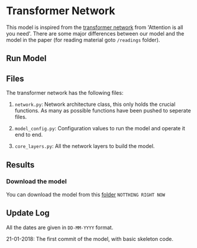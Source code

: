 # Transformer Network

This model is inspired from the [transformer network](https://arxiv.org/abs/1706.03762) from 'Attention is all you need'. There are some major differences between our model and the model in the paper (for reading material goto `/readings` folder).

## Run Model


## Files

The transformer network has the following files:

1. `network.py`: Network architecture class, this only holds the crucial functions. As many as possible functions have been pushed to seperate files.

2. `model_config.py`: Configuration values to run the model and operate it end to end.

3. `core_layers.py`: All the network layers to build the model. 

## Results

### Download the model

You can download the model from this [folder]() `NOTTHING RIGHT NOW`

## Update Log

All the dates are given in `DD-MM-YYYY` format.

21-01-2018: The first commit of the model, with basic skeleton code.